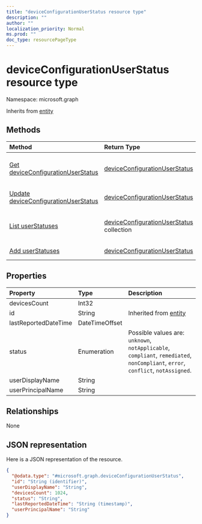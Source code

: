 ```yaml
---
title: "deviceConfigurationUserStatus resource type"
description: ""
author: ""
localization_priority: Normal
ms.prod: ""
doc_type: resourcePageType
---
```


# deviceConfigurationUserStatus resource type


Namespace: microsoft.graph




Inherits from [entity](../resources/entity.md)

## Methods
|Method|Return Type|Description|
|:---|:---|:---|
|[Get deviceConfigurationUserStatus](../api/deviceconfigurationuserstatus-get.md)|[deviceConfigurationUserStatus](../resources/deviceconfigurationuserstatus.md)|Read properties and relationships of the [deviceConfigurationUserStatus](../resources/deviceconfigurationuserstatus.md) object.|
|[Update deviceConfigurationUserStatus](../api/deviceconfigurationuserstatus-update.md)|[deviceConfigurationUserStatus](../resources/deviceconfigurationuserstatus.md)|Update the properties of a [deviceConfigurationUserStatus](../resources/deviceconfigurationuserstatus.md) object.|
|[List userStatuses](../api/deviceconfiguration-list-userstatuses.md)|[deviceConfigurationUserStatus](../resources/deviceconfigurationuserstatus.md) collection|Get the deviceConfigurationUserStatuses from the userStatuses navigation property.|
|[Add userStatuses](../api/deviceconfiguration-post-userstatuses.md)|[deviceConfigurationUserStatus](../resources/deviceconfigurationuserstatus.md)|Add userStatuses by posting to the userStatuses collection.|

## Properties
|Property|Type|Description|
|:---|:---|:---|
|devicesCount|Int32||
|id|String| Inherited from [entity](../resources/entity.md)|
|lastReportedDateTime|DateTimeOffset||
|status|Enumeration| Possible values are: `unknown`, `notApplicable`, `compliant`, `remediated`, `nonCompliant`, `error`, `conflict`, `notAssigned`.|
|userDisplayName|String||
|userPrincipalName|String||

## Relationships
None

## JSON representation
Here is a JSON representation of the resource.
<!-- {
  "blockType": "resource",
  "keyProperty": "id",
  "@odata.type": "microsoft.graph.deviceConfigurationUserStatus",
  "baseType": "microsoft.graph.entity",
  "openType": false
}
-->
``` json
{
  "@odata.type": "#microsoft.graph.deviceConfigurationUserStatus",
  "id": "String (identifier)",
  "userDisplayName": "String",
  "devicesCount": 1024,
  "status": "String",
  "lastReportedDateTime": "String (timestamp)",
  "userPrincipalName": "String"
}
```

